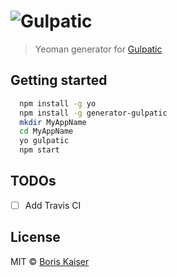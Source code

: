 # ![Gulpatic](https://raw.githubusercontent.com/boriskaiser/gulpatic/demo/resources/logo.png)
> Yeoman generator for [Gulpatic](https://github.com/boriskaiser/gulpatic)


## Getting started
```bash
  npm install -g yo
  npm install -g generator-gulpatic
  mkdir MyAppName
  cd MyAppName
  yo gulpatic
  npm start
```


## TODOs
- [ ] Add Travis CI


## License
MIT © [Boris Kaiser](http://kaiser.wtf)
